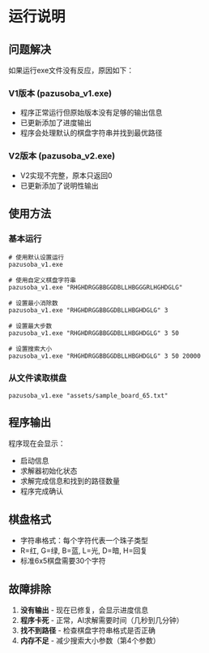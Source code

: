 # 运行说明

## 问题解决

如果运行exe文件没有反应，原因如下：

### V1版本 (pazusoba_v1.exe)
- 程序正常运行但原始版本没有足够的输出信息
- 已更新添加了进度输出
- 程序会处理默认的棋盘字符串并找到最优路径

### V2版本 (pazusoba_v2.exe)
- V2实现不完整，原本只返回0
- 已更新添加了说明性输出

## 使用方法

### 基本运行
```batch
# 使用默认设置运行
pazusoba_v1.exe

# 使用自定义棋盘字符串
pazusoba_v1.exe "RHGHDRGGBBGGDBLLHBGGGRLHGHDGLG"

# 设置最小消除数
pazusoba_v1.exe "RHGHDRGGBBGGDBLLHBGHDGLG" 3

# 设置最大步数
pazusoba_v1.exe "RHGHDRGGBBGGDBLLHBGHDGLG" 3 50

# 设置搜索大小
pazusoba_v1.exe "RHGHDRGGBBGGDBLLHBGHDGLG" 3 50 20000
```

### 从文件读取棋盘
```batch
pazusoba_v1.exe "assets/sample_board_65.txt"
```

## 程序输出
程序现在会显示：
- 启动信息
- 求解器初始化状态
- 求解完成信息和找到的路径数量
- 程序完成确认

## 棋盘格式
- 字符串格式：每个字符代表一个珠子类型
- R=红, G=绿, B=蓝, L=光, D=暗, H=回复
- 标准6x5棋盘需要30个字符

## 故障排除
1. **没有输出** - 现在已修复，会显示进度信息
2. **程序卡死** - 正常，AI求解需要时间（几秒到几分钟）
3. **找不到路径** - 检查棋盘字符串格式是否正确
4. **内存不足** - 减少搜索大小参数（第4个参数）